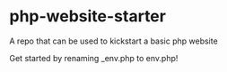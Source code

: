 # php-website-starter
A repo that can be used to kickstart a basic php website

Get started by renaming _env.php to env.php!
